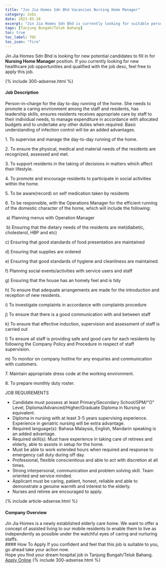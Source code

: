 ```yaml
---
title: "Jin Jia Homes Sdn Bhd Vacancies Nursing Home Manager" 
category: Jobs 
date: 2021-05-28 
excerpt: "Jin Jia Homes Sdn Bhd is currently looking for suitable person to fill in the Nursing Home Manager which positioned at Tanjung Bungah/Teluk Bahang" 
tags: [Tanjung Bungah/Teluk Bahang] 
toc: true 
toc_label: TOC 
toc_icon: "fire" 
--- 
```


<p>Jin Jia Homes Sdn Bhd is looking for new potential candidates to fill in for <b>Nursing Home Manager</b> position. If you currently looking for new healthcare job opportunities and qualified with the job desc, feel free to apply this job.
</p>{% include 300-adsense.html %} 
<div><div><h4>Job Description</h4></div><div><div><span><div><p>Person-in-charge for the day to-day running of the home. She needs to promote a caring environment among the staff and residents, has leadership skills, ensures residents receives appropriate care by staff to their individual needs, to manage expenditure in accordance with allocated budgets and to undertake any other duties when required. Basic understanding of infection control will be an added advantages.</p><p>1. To supervise and manage the day-to-day running of the home.&#160;&#160;</p><p>2. To ensure the physical, medical and material needs of the residents are recognized, assessed and met.&#160;</p><p>3. To support residents in the taking of decisions in matters which affect their lifestyle.&#160;</p><p>4. To promote and encourage residents to participate in social activities within the home.</p><p>5. To be aware(record) on self medication taken by residents</p><p>6. To be responsible, with the Operations Manager for the efficient running of the domestic character of the home, which will include the following:</p><p>&#160;a) Planning menus with Operation Manager</p><p>&#160;b) Ensuring that the dietary needs of the residents are met(diabetic, cholesterol, HBP and etc)</p><p>c) Ensuring that good standards of food presentation are maintained</p><p>d) Ensuring that supplies are ordered&#160;&#160;&#160;&#160;&#160;</p><p>e) Ensuring that good standards of hygiene and cleanliness are maintained.&#160;</p><p>f) Planning social events/activities with service users and staff&#160;</p><p>g) Ensuring that the house has an homely feel and is tidy&#160;&#160;</p><p>h) To ensure that adequate arrangements are made for the introduction and reception of new residents.</p><p>i) To investigate complaints in accordance with complaints procedure</p><p>j) To ensure that there is a good communication with and between staff&#160;</p><p>k) To ensure that effective induction, supervision and assessment of staff is carried out&#160;</p><p>l) To ensure all staff is providing safe and good care for each residents by following the Company Policy and Procedure in respect of staff supervision.&#160;</p><p>m) To monitor on company hotline for any enquiries and communication with customers.</p><p>7. Maintain appropriate dress code at the working environment.</p><p>8. To prepare monthly duty roster.</p><p>JOB REQUIREMENTS</p><ul><li>Candidate must possess at least Primary/Secondary School/SPM/"O" Level, Diploma/Advanced/Higher/Graduate Diploma in Nursing or equivalent.</li><li>Diploma in nursing with at least 3-5 years supervising experience. Experience in geriatric nursing will be extra advantage.</li><li>Required language(s):&#160;Bahasa Malaysia, English, Mandarin speaking is an added advantage.</li><li>Required skill(s): Must have experience in taking care of retirees and elderly, able to assists in setup for the home.</li><li>Must be able to work extended hours when required and response to emergency call duty during off day.</li><li>Professional, flexible conscientious and able to act with discretion at all times.</li><li>Strong interpersonal, communication and problem solving skill. Team oriented and service minded.</li><li>Applicant must be caring, patient, honest, reliable and able to demonstrate a genuine warmth and interest to the elderly.</li><li>Nurses and retiree are encouraged to apply.</li></ul></div></span></div></div></div> 
{% include article-adsense.html %} 
<div><div><h4>Company Overview</h4></div><div><div><span><div><div>Jin Jia Homes is a newly established elderly care home. We want to offer a concept of assisted living to our mobile residents to enable them to live as independently as possible under the watchful eyes of caring and nurturing staffs.&#160;</div></div></span></div></div></div> 
#### How To Apply 
If you confident and feel that this job is suitable to you, go ahead take your action now. <br/> 
Hope you find your dream hospital job in Tanjung Bungah/Teluk Bahang. <br/> 
<a href="https://www.jobstreet.com.my/en/job/nursing-home-manager-4566508?jobId=jobstreet-my-job-4566508" class="btn btn--warning" target="_blank" rel="nofollow noopenner">Apply Online</a> 
{% include 300-adsense.html %} 